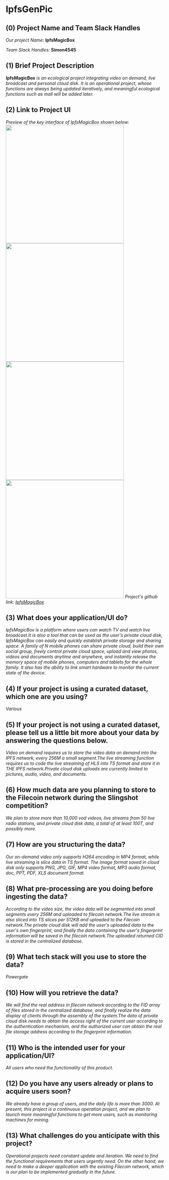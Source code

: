 # IpfsGenPic

## (0) Project Name and Team Slack Handles

*Our project Name:* **IpfsMagicBox**

*Team Slack Handles:* **Simon4545**

## (1) Brief Project Description

**IpfsMagicBox** *is an ecological project integrating video on demand, live broadcast and personal cloud disk. It is an operational project, whose functions are always being updated iteratively, and meaningful ecological functions such as mall will be added later.*

## (2) Link to Project UI

*Preview of the key interface of IpfsMagicBox shown below:*
<img src="https://gateway.originprotocol.com/ipfs/QmP9UU68h4cikWJQBBA8av6oePzYnNAvf6mkRrghE89khg" width="375">
<img src="https://gateway.originprotocol.com/ipfs/QmQbNGXVoLCrPBcwwV3Y9kUQiKsFkc5MwFFHkkJcxXtSJm" width="375">
<img src="https://gateway.originprotocol.com/ipfs/QmeAtnQpMj4TMBKJHTavHpkTsfbm3bBYqvA1baQ27iUqSL" width="375">
<img src="https://gateway.originprotocol.com/ipfs/QmSv4t4FSRPGD2HL2nigz898FNj9Vk9Sw3g5L3ynGyg16M" width="375">
*Project's github link: [IpfsMagicBox](https://github.com/simonandhe/IpfsMagicBox)*


## (3) What does your application/UI do?

*IpfsMagicBox is a platform where users can watch TV and watch live broadcast.It is also a tool that can be used as the user's private cloud disk, IpfsMagicBox can easily and quickly establish private storage and sharing space. A family of N mobile phones can share private cloud, build their own social group, freely control private cloud space, upload and view photos, videos and documents anytime and anywhere, and instantly release the memory space of mobile phones, computers and tablets for the whole family. It also has the ability to link smart hardware to monitor the current state of the device.*

## (4) If your project is using a curated dataset, which one are you using?

*Various*

## (5) If your project is not using a curated dataset, please tell us a little bit more about your data by answering the questions below.

*Video on demand requires us to store the video data on demand into the IPFS network, every 256M a small segment.The live streaming function requires us to code the live streaming of HLS into TS format and store it in THE IPFS network.Private cloud disk uploads are currently limited to pictures, audio, video, and documents.*

## (6) How much data are you planning to store to the Filecoin network during the Slingshot competition?

*We plan to store more than 10,000 vod videos, live streams from 50 live radio stations, and private cloud disk data, a total of at least 100T, and possibly more.*

## (7) How are you structuring the data?

*Our on-demand video only supports H264 encoding in MP4 format, while live streaming is slice data in TS format. The image format saved in cloud disk only supports PNG, JPG, GIF, MP4 video format, MP3 audio format, doc, PPT, PDF, XLS document format.*

## (8) What pre-processing are you doing before ingesting the data?

*According to the video size, the video data will be segmented into small segments every 256M and uploaded to filecoin network.The live stream is also sliced into TS slices per 512KB and uploaded to the Filecoin network.The private cloud disk will add the user's uploaded data to the user's own fingerprint, and finally the data containing the user's fingerprint information will be saved in the filecoin network.The uploaded returned CID is stored in the centralized database.*

## (9)  What tech stack will you use to store the data?

*Powergate*

## (10) How will you retrieve the data?

*We will find the real address in filecoin network according to the FID array of files stored in the centralized database, and finally realize the data display of clients through the assembly of the system.The data of private cloud disk needs to obtain the access right of the current user according to the authentication mechanism, and the authorized user can obtain the real file storage address according to the fingerprint information.*

## (11) Who is the intended user for your application/UI?

*All users who need the functionality of this product.*

## (12) Do you have any users already or plans to acquire users soon?

*We already have a group of users, and the daily life is more than 3000. At present, this project is a continuous operation project, and we plan to launch more meaningful functions to get more users, such as monitoring machines for mining.*

## (13) What challenges do you anticipate with this project?

*Operational projects need constant update and iteration. We need to find the functional requirements that users urgently need. On the other hand, we need to make a deeper application with the existing Filecoin network, which is our plan to be implemented gradually in the future.*
